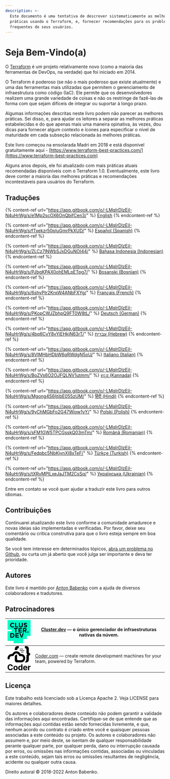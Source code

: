 ```yaml
---
description: >-
  Este documento é uma tentativa de descrever sistematicamente as melhores
  práticas usando o Terraform, e, fornecer recomendações para os problemas mais
  frequentes de seus usuários.
---
```


# Seja Bem-Vindo(a)

O [Terraform](https://www.terraform.io) é um projeto relativamente novo (como a maioria das ferramentas de DevOps, na verdade) que foi iniciado em 2014.

O Terraform é poderoso (se não o mais poderoso que existe atualmente) e uma das ferramentas mais utilizadas que permitem o gerenciamento de infraestrutura como código (IaC). Ele permite que os desenvolvedores realizem uma grande variedade de coisas e não os restringe de fazê-las de forma com que sejam difíceis de integrar ou suportar à longo prazo.

Algumas informações descritas neste livro podem não parecer as melhores práticas. Sei disso, e, para ajudar os leitores a separar as melhores práticas estabelecidas e do que apenas mais uma maneira opinativa, às vezes, dou dicas para fornecer algum contexto e ícones para especificar o nível de maturidade em cada subseção relacionada às melhores práticas.

Este livro começou na ensolarada Madri em 2018 e está disponível gratuitamente aqui - [https://www.terraform-best-practices.com/](https://www.terraform-best-practices.com)

Alguns anos depois, ele foi atualizado com mais práticas atuais recomendadas disponíveis com o Terraform 1.0. Eventualmente, este livro deve conter a maioria das melhores práticas e recomendações incontestáveis para usuários do Terraform.

## Traduções

{% content-ref url="https://app.gitbook.com/o/-LMqIrDlzEiI-N4uHrWg/s/e1Mp2scOX6OnQbifCen3/" %}
[English](https://app.gitbook.com/o/-LMqIrDlzEiI-N4uHrWg/s/e1Mp2scOX6OnQbifCen3/)
{% endcontent-ref %}

{% content-ref url="https://app.gitbook.com/o/-LMqIrDlzEiI-N4uHrWg/s/fTxekzr50pIuGmrPkXUD/" %}
[Español (Spanish)](https://app.gitbook.com/o/-LMqIrDlzEiI-N4uHrWg/s/fTxekzr50pIuGmrPkXUD/)
{% endcontent-ref %}

{% content-ref url="https://app.gitbook.com/o/-LMqIrDlzEiI-N4uHrWg/s/ZLCz7lNWbSJxDGuNOI44/" %}
[Bahasa Indonesia (Indonesian)](https://app.gitbook.com/o/-LMqIrDlzEiI-N4uHrWg/s/ZLCz7lNWbSJxDGuNOI44/)
{% endcontent-ref %}

{% content-ref url="https://app.gitbook.com/o/-LMqIrDlzEiI-N4uHrWg/s/PJbgKPAX0ohEMLpETpg7/" %}
[Bosanski (Bosnian)](https://app.gitbook.com/o/-LMqIrDlzEiI-N4uHrWg/s/PJbgKPAX0ohEMLpETpg7/)
{% endcontent-ref %}

{% content-ref url="https://app.gitbook.com/o/-LMqIrDlzEiI-N4uHrWg/s/6shyPtr2KrqW4ANbFXYg/" %}
[Français (French)](https://app.gitbook.com/o/-LMqIrDlzEiI-N4uHrWg/s/6shyPtr2KrqW4ANbFXYg/)
{% endcontent-ref %}

{% content-ref url="https://app.gitbook.com/o/-LMqIrDlzEiI-N4uHrWg/s/PKopCWJZbhpQ9FT0W8tL/" %}
[Deutsch (German)](https://app.gitbook.com/o/-LMqIrDlzEiI-N4uHrWg/s/PKopCWJZbhpQ9FT0W8tL/)
{% endcontent-ref %}

{% content-ref url="https://app.gitbook.com/o/-LMqIrDlzEiI-N4uHrWg/s/4bq6CyY8vYiEHkjN63rT/" %}
[עברית (Hebrew)](https://app.gitbook.com/o/-LMqIrDlzEiI-N4uHrWg/s/4bq6CyY8vYiEHkjN63rT/)
{% endcontent-ref %}

{% content-ref url="https://app.gitbook.com/o/-LMqIrDlzEiI-N4uHrWg/s/8VlMHbHDbW6qRWdgN5oU/" %}
[Italiano (Italian)](https://app.gitbook.com/o/-LMqIrDlzEiI-N4uHrWg/s/8VlMHbHDbW6qRWdgN5oU/)
{% endcontent-ref %}

{% content-ref url="https://app.gitbook.com/o/-LMqIrDlzEiI-N4uHrWg/s/BoZVs6O2OJFQLNV1utmm/" %}
[ಕನ್ನಡ (Kannada)](https://app.gitbook.com/o/-LMqIrDlzEiI-N4uHrWg/s/BoZVs6O2OJFQLNV1utmm/)
{% endcontent-ref %}

{% content-ref url="https://app.gitbook.com/o/-LMqIrDlzEiI-N4uHrWg/s/Mgong4S6IjtibE055zUM/" %}
[हिंदी (Hindi)](https://app.gitbook.com/o/-LMqIrDlzEiI-N4uHrWg/s/Mgong4S6IjtibE055zUM/)
{% endcontent-ref %}

{% content-ref url="https://app.gitbook.com/o/-LMqIrDlzEiI-N4uHrWg/s/9yChMGbFo2G47Wiow1yY/" %}
[Polski (Polish)](https://app.gitbook.com/o/-LMqIrDlzEiI-N4uHrWg/s/9yChMGbFo2G47Wiow1yY/)
{% endcontent-ref %}

{% content-ref url="https://app.gitbook.com/o/-LMqIrDlzEiI-N4uHrWg/s/sFM1GW5TPCGsskQ03mTm/" %}
[Română (Romanian)](https://app.gitbook.com/o/-LMqIrDlzEiI-N4uHrWg/s/sFM1GW5TPCGsskQ03mTm/)
{% endcontent-ref %}

{% content-ref url="https://app.gitbook.com/o/-LMqIrDlzEiI-N4uHrWg/s/Fedpbc5NbKjynXI8xTeF/" %}
[Türkçe (Turkish)](https://app.gitbook.com/o/-LMqIrDlzEiI-N4uHrWg/s/Fedpbc5NbKjynXI8xTeF/)
{% endcontent-ref %}

{% content-ref url="https://app.gitbook.com/o/-LMqIrDlzEiI-N4uHrWg/s/tXRvMPILxeJaJTM2CsSq/" %}
[Українська (Ukrainian)](https://app.gitbook.com/o/-LMqIrDlzEiI-N4uHrWg/s/tXRvMPILxeJaJTM2CsSq/)
{% endcontent-ref %}

Entre em contato se você quer ajudar a traduzir este livro para outros idiomas.

## Contribuições

Continuarei atualizando este livro conforme a comunidade amadurece e novas ideias são implementadas e verificadas. Por favor, deixe seu comentário ou crítica construtiva para que o livro esteja sempre em boa qualidade.

Se você tem interesse em determinados tópicos, [abra um problema no Github](https://github.com/antonbabenko/terraform-best-practices/issues), ou curta um já aberto que você julga ser importante e deva ter prioridade.

## Autores

Este livro é mantido por [Anton Babenko](https://github.com/antonbabenko) com a ajuda de diversos colaboradores e tradutores.

## Patrocinadores

| [![](.gitbook/assets/cluster-dev-logo-site.png)](https://cluster.dev) | [Cluster.dev](http://cluster.dev) — o único gerenciador de infraestruturas nativas da núvem.             |
| --------------------------------------------------------------------- | -------------------------------------------------------------------------------------------------------- |
| [![](.gitbook/assets/coder-logo-for-sponsor.png)](http://coder.com/)  | [Coder.com](http://coder.com/) — create remote development machines for your team, powered by Terraform. |

## Licença

Este trabalho está licenciado sob a Licença Apache 2. Veja LICENSE para maiores detalhes.

Os autores e colaboradores deste conteúdo não podem garantir a validade das informações aqui encontradas. Certifique-se de que entende que as informações aqui contidas estão sendo fornecidas livremente, e que, nenhum acordo ou contrato é criado entre você e quaisquer pessoas associadas a este conteúdo ou projeto. Os autores e colaboradores não assumem e, por meio deste, se isentam de qualquer responsabilidade perante qualquer parte, por qualquer perda, dano ou interrupção causada por erros, ou omissões nas informações contidas, associadas ou vinculadas a este conteúdo, sejam tais erros ou omissões resultantes de negligência, acidente ou qualquer outra causa.

Direito autoral © 2018-2022 Anton Babenko.
